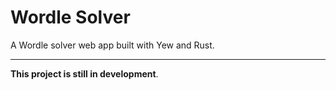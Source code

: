 # Wordle Solver
A Wordle solver web app built with Yew and Rust. 

---
**This project is still in development**.
